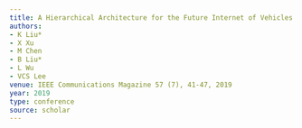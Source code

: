 ```yaml
---
title: A Hierarchical Architecture for the Future Internet of Vehicles
authors:
- K Liu*
- X Xu
- M Chen
- B Liu*
- L Wu
- VCS Lee
venue: IEEE Communications Magazine 57 (7), 41-47, 2019
year: 2019
type: conference
source: scholar
---
```

